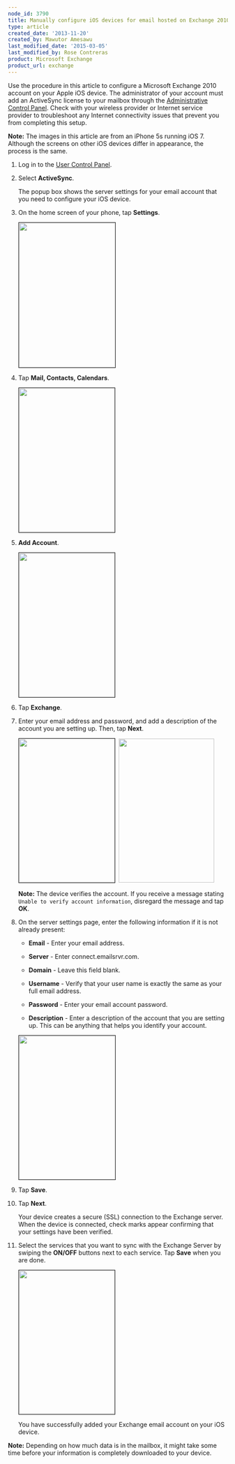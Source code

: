 ```yaml
---
node_id: 3790
title: Manually configure iOS devices for email hosted on Exchange 2010
type: article
created_date: '2013-11-20'
created_by: Mawutor Amesawu
last_modified_date: '2015-03-05'
last_modified_by: Rose Contreras
product: Microsoft Exchange
product_url: exchange
---
```


Use the procedure in this article to configure a Microsoft Exchange 2010 account on your Apple iOS device. The administrator of your account must add an ActiveSync license to your mailbox through the [Administrative Control Panel](https://cp.rackspace.com/Login.aspx). Check with your wireless provider or Internet service provider to troubleshoot any Internet connectivity issues that prevent you from completing this setup.

**Note:** The images in this article are from an iPhone 5s running iOS 7. Although the screens on other iOS devices differ in appearance, the process is the same.

1.	Log in to the [User Control Panel](https://admin.emailsrvr.com/usercp/Login).

2.	Select **ActiveSync**.

    The popup box shows the server settings for your email account that you need to configure your iOS device.

3.	On the home screen of your phone, tap **Settings**.


    <img alt="" border="1" height="332" src="https://8026b2e3760e2433679c-fffceaebb8c6ee053c935e8915a3fbe7.ssl.cf2.rackcdn.com/field/image/IMG_0016.PNG" width="221" />

4. Tap **Mail, Contacts, Calendars**.

    <img alt="" border="1" height="331" src="https://8026b2e3760e2433679c-fffceaebb8c6ee053c935e8915a3fbe7.ssl.cf2.rackcdn.com/field/image/IMG_0017.PNG" width="220" />

5. **Add Account**.

	<img alt="" border="1" height="331" src="https://8026b2e3760e2433679c-fffceaebb8c6ee053c935e8915a3fbe7.ssl.cf2.rackcdn.com/field/image/IMG_0018.PNG" width="220" />

6. Tap **Exchange**.

7. Enter your email address and password, and add a description of the account you are setting up. Then, tap **Next**.

    <img alt="" border="1" height="330" src="https://8026b2e3760e2433679c-fffceaebb8c6ee053c935e8915a3fbe7.ssl.cf2.rackcdn.com/field/image/IMG_0038.PNG" width="220" />&nbsp; <img alt="" height="330" src="https://8026b2e3760e2433679c-fffceaebb8c6ee053c935e8915a3fbe7.ssl.cf2.rackcdn.com/field/image/IMG_0027_1.PNG" width="219" />

    **Note:** The device verifies the account. If you receive a message stating `Unable to verify account information`, disregard the message and tap **OK**.

8.	On the server settings page, enter the following information if it is not already present:
    - **Email** - Enter your email address.

    - **Server** - Enter connect.emailsrvr.com.

    - **Domain** - Leave this field blank.

    - **Username** - Verify that your user name is exactly the same as your full email address.

    - **Password** - Enter your email account password.

    - **Description** - Enter a description of the account that you are setting up. This can be anything that helps you identify your account.


    <img alt="" border="1" height="330" src="https://8026b2e3760e2433679c-fffceaebb8c6ee053c935e8915a3fbe7.ssl.cf2.rackcdn.com/field/image/mex05_0.PNG" width="221" />

9. Tap **Save**.

10.	Tap **Next**.

    Your device creates a secure (SSL) connection to the Exchange server. When the device is connected, check marks appear confirming that your settings have been verified.

11.	Select the services that you want to sync with the Exchange Server by swiping the **ON/OFF** buttons next to each service. Tap **Save** when you are done.

    <img alt="" border="1" height="330" src="https://8026b2e3760e2433679c-fffceaebb8c6ee053c935e8915a3fbe7.ssl.cf2.rackcdn.com/field/image/IMG_0034_1.PNG" width="220" />

    You have successfully added your Exchange email account on your iOS device.

**Note:** Depending on how much data is in the mailbox, it might take some time before your information is completely downloaded to your device.

<p>&nbsp;</p>
